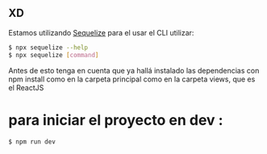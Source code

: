 ## XD
Estamos utilizando [Sequelize](https://sequelize.org/)
para el usar el CLI utilizar:
```bash
$ npx sequelize --help
$ npx sequelize [command]
```

Antes de esto tenga en cuenta que ya hallá instalado las dependencias con npm install como en la carpeta principal como en la carpeta views, que es el ReactJS
# para iniciar el proyecto en dev :
```bash
$ npm run dev
```

